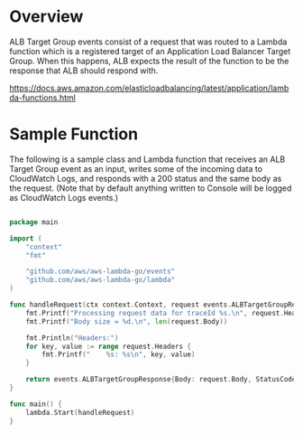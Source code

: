 # Overview

ALB Target Group events consist of a request that was routed to a Lambda function which is a registered target of an Application Load Balancer Target Group. When this happens, ALB expects the result of the function to be the response that ALB should respond with.

https://docs.aws.amazon.com/elasticloadbalancing/latest/application/lambda-functions.html

# Sample Function

The following is a sample class and Lambda function that receives an ALB Target Group event as an input, writes some of the incoming data to CloudWatch Logs, and responds with a 200 status and the same body as the request. (Note that by default anything written to Console will be logged as CloudWatch Logs events.)

```go

package main

import (
	"context"
	"fmt"

	"github.com/aws/aws-lambda-go/events"
	"github.com/aws/aws-lambda-go/lambda"
)

func handleRequest(ctx context.Context, request events.ALBTargetGroupRequest) (events.ALBTargetGroupResponse, error) {
	fmt.Printf("Processing request data for traceId %s.\n", request.Headers["x-amzn-trace-id"])
	fmt.Printf("Body size = %d.\n", len(request.Body))

	fmt.Println("Headers:")
	for key, value := range request.Headers {
		fmt.Printf("    %s: %s\n", key, value)
	}

	return events.ALBTargetGroupResponse{Body: request.Body, StatusCode: 200, StatusDescription: "200 OK", IsBase64Encoded: false, Headers: map[string]string{}}, nil
}

func main() {
	lambda.Start(handleRequest)
}
```
